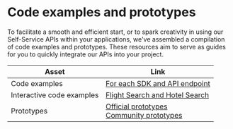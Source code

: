 # Code examples and prototypes

To facilitate a smooth and efficient start, or to spark creativity in using our Self-Service APIs within your applications, we've assembled a compilation of code examples and prototypes. These resources aim to serve as guides for you to quickly integrate our APIs into your project.

| **Asset**      | **Link** | 
| ----------- | ----------- | 
| Code examples | [For each SDK and API endpoint](./code-example.md) |
| Interactive code examples | [Flight Search and Hotel Search](./live-examples.md) |
| Prototypes | [Official prototypes](./prototypes.md#official-prototypes)<br>[Community prototypes](./prototypes.md#prototypes-from-community)   |

